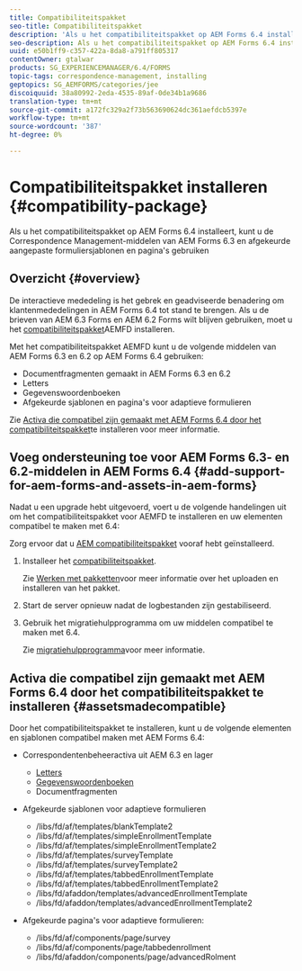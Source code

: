 ```yaml
---
title: Compatibiliteitspakket
seo-title: Compatibiliteitspakket
description: 'Als u het compatibiliteitspakket op AEM Forms 6.4 installeert, kunt u de Correspondence Management-middelen van AEM Forms 6.3 en afgekeurde aangepaste formuliersjablonen en pagina''s gebruiken '
seo-description: Als u het compatibiliteitspakket op AEM Forms 6.4 installeert, kunt u de Correspondence Management-middelen van AEM Forms 6.3 en afgekeurde aangepaste formuliersjablonen en pagina's gebruiken
uuid: e50b1ff9-c357-422a-8da8-a791ff805317
contentOwner: gtalwar
products: SG_EXPERIENCEMANAGER/6.4/FORMS
topic-tags: correspondence-management, installing
geptopics: SG_AEMFORMS/categories/jee
discoiquuid: 38a80992-2eda-4535-89af-0de34b1a9686
translation-type: tm+mt
source-git-commit: a172fc329a2f73b563690624dc361aefdcb5397e
workflow-type: tm+mt
source-wordcount: '387'
ht-degree: 0%

---
```



# Compatibiliteitspakket installeren {#compatibility-package}

Als u het compatibiliteitspakket op AEM Forms 6.4 installeert, kunt u de Correspondence Management-middelen van AEM Forms 6.3 en afgekeurde aangepaste formuliersjablonen en pagina&#39;s gebruiken

## Overzicht {#overview}

De interactieve mededeling is het gebrek en geadviseerde benadering om klantenmededelingen in AEM Forms 6.4 tot stand te brengen. Als u de brieven van AEM 6.3 Forms en AEM 6.2 Forms wilt blijven gebruiken, moet u het [compatibiliteitspakket](https://www.adobeaemcloud.com/content/marketplace/marketplaceProxy.html?packagePath=/content/companies/public/adobe/packages/cq640/fd/AEM-FORMS-6.4-COMPAT)AEMFD installeren.

Met het compatibiliteitspakket AEMFD kunt u de volgende middelen van AEM Forms 6.3 en 6.2 op AEM Forms 6.4 gebruiken:

* Documentfragmenten gemaakt in AEM Forms 6.3 en 6.2
* Letters
* Gegevenswoordenboeken
* Afgekeurde sjablonen en pagina&#39;s voor adaptieve formulieren

Zie [Activa die compatibel zijn gemaakt met AEM Forms 6.4 door het compatibiliteitspakket](/help/forms/using/compatibility-package.md#assetsmadecompatible)te installeren voor meer informatie.

## Voeg ondersteuning toe voor AEM Forms 6.3- en 6.2-middelen in AEM Forms 6.4 {#add-support-for-aem-forms-and-assets-in-aem-forms}

Nadat u een upgrade hebt uitgevoerd, voert u de volgende handelingen uit om het compatibiliteitspakket voor AEMFD te installeren en uw elementen compatibel te maken met 6.4:

Zorg ervoor dat u [AEM compatibiliteitspakket](/help/sites-deploying/backward-compatibility.md) vooraf hebt geïnstalleerd.

1. Installeer het [compatibiliteitspakket](https://www.adobeaemcloud.com/content/marketplace/marketplaceProxy.html?packagePath=/content/companies/public/adobe/packages/cq640/fd/AEM-FORMS-6.4-COMPAT).

   Zie [Werken met pakketten](/help/sites-administering/package-manager.md)voor meer informatie over het uploaden en installeren van het pakket.

1. Start de server opnieuw nadat de logbestanden zijn gestabiliseerd.
1. Gebruik het migratiehulpprogramma om uw middelen compatibel te maken met 6.4.

   Zie [migratiehulpprogramma](/help/forms/using/migration-utility.md)voor meer informatie.

## Activa die compatibel zijn gemaakt met AEM Forms 6.4 door het compatibiliteitspakket te installeren {#assetsmadecompatible}

Door het compatibiliteitspakket te installeren, kunt u de volgende elementen en sjablonen compatibel maken met AEM Forms 6.4:

* Correspondentenbeheeractiva uit AEM 6.3 en lager

   * [Letters](/help/forms/using/create-letter.md)
   * [Gegevenswoordenboeken](/help/forms/using/data-dictionary.md)
   * Documentfragmenten

* Afgekeurde sjablonen voor adaptieve formulieren

   * /libs/fd/af/templates/blankTemplate2
   * /libs/fd/af/templates/simpleEnrollmentTemplate
   * /libs/fd/af/templates/simpleEnrollmentTemplate2
   * /libs/fd/af/templates/surveyTemplate
   * /libs/fd/af/templates/surveyTemplate2
   * /libs/fd/af/templates/tabbedEnrollmentTemplate
   * /libs/fd/af/templates/tabbedEnrollmentTemplate2
   * /libs/fd/afaddon/templates/advancedEnrollmentTemplate
   * /libs/fd/afaddon/templates/advancedEnrollmentTemplate2

* Afgekeurde pagina&#39;s voor adaptieve formulieren:

   * /libs/fd/af/components/page/survey
   * /libs/fd/af/components/page/tabbedenrollment
   * /libs/fd/afaddon/components/page/advancedRolment

